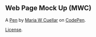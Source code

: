 Web Page Mock Up (MWC)
----------------------


A [Pen](https://codepen.io/mwcuellar/pen/ZEbabGL) by [Maria W Cuellar](https://codepen.io/mwcuellar) on [CodePen](https://codepen.io).

[License](https://codepen.io/mwcuellar/pen/ZEbabGL/license).